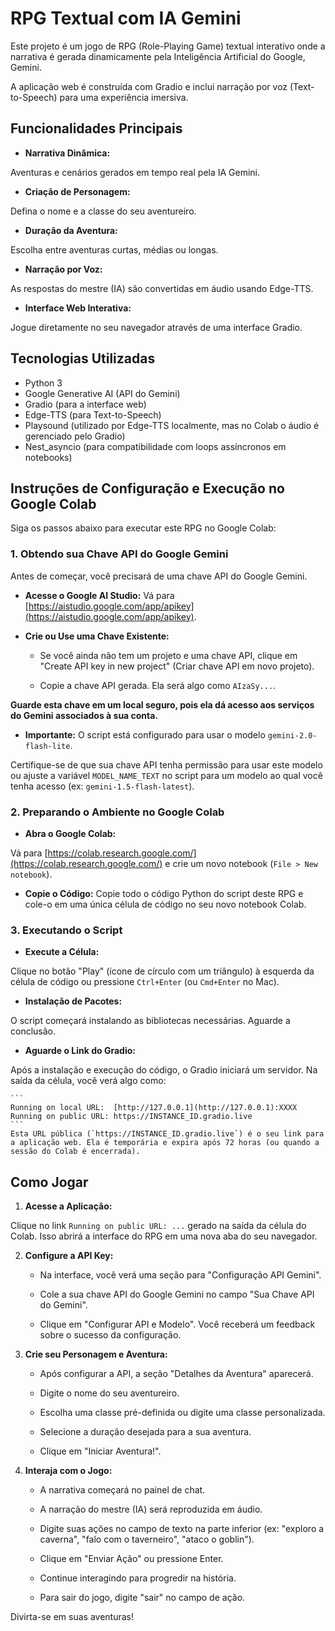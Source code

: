 # RPG Textual com IA Gemini

Este projeto é um jogo de RPG (Role-Playing Game) textual interativo onde a narrativa é gerada dinamicamente pela Inteligência Artificial do Google, Gemini. 

A aplicação web é construída com Gradio e inclui narração por voz (Text-to-Speech) para uma experiência imersiva.

## Funcionalidades Principais

* **Narrativa Dinâmica:**

 Aventuras e cenários gerados em tempo real pela IA Gemini.

* **Criação de Personagem:**

 Defina o nome e a classe do seu aventureiro.

* **Duração da Aventura:**

 Escolha entre aventuras curtas, médias ou longas.

* **Narração por Voz:** 

As respostas do mestre (IA) são convertidas em áudio usando Edge-TTS.

* **Interface Web Interativa:** 

Jogue diretamente no seu navegador através de uma interface Gradio.

## Tecnologias Utilizadas

* Python 3
* Google Generative AI (API do Gemini)
* Gradio (para a interface web)
* Edge-TTS (para Text-to-Speech)
* Playsound (utilizado por Edge-TTS localmente, mas no Colab o áudio é gerenciado pelo Gradio)
* Nest_asyncio (para compatibilidade com loops assíncronos em notebooks)

## Instruções de Configuração e Execução no Google Colab

Siga os passos abaixo para executar este RPG no Google Colab:

### 1. Obtendo sua Chave API do Google Gemini

Antes de começar, você precisará de uma chave API do Google Gemini.

* **Acesse o Google AI Studio:** Vá para [https://aistudio.google.com/app/apikey](https://aistudio.google.com/app/apikey).

* **Crie ou Use uma Chave Existente:**

    * Se você ainda não tem um projeto e uma chave API, clique em "Create API key in new project" (Criar chave API em novo projeto).

    * Copie a chave API gerada. Ela será algo como `AIzaSy...`.

 **Guarde esta chave em um local seguro, pois ela dá acesso aos serviços do Gemini associados à sua conta.**

* **Importante:** O script está configurado para usar o modelo `gemini-2.0-flash-lite`.

 Certifique-se de que sua chave API tenha permissão para usar este modelo ou ajuste a variável `MODEL_NAME_TEXT` no script para um modelo ao qual você tenha acesso (ex: `gemini-1.5-flash-latest`).

### 2. Preparando o Ambiente no Google Colab

* **Abra o Google Colab:** 

Vá para [https://colab.research.google.com/](https://colab.research.google.com/) e crie um novo notebook (`File > New notebook`).

* **Copie o Código:** Copie todo o código Python do script deste RPG e cole-o em uma única célula de código no seu novo notebook Colab.

### 3. Executando o Script

* **Execute a Célula:** 

Clique no botão "Play" (ícone de círculo com um triângulo) à esquerda da célula de código ou pressione `Ctrl+Enter` (ou `Cmd+Enter` no Mac).

* **Instalação de Pacotes:** 

O script começará instalando as bibliotecas necessárias. Aguarde a conclusão.

* **Aguarde o Link do Gradio:** 

Após a instalação e execução do código, o Gradio iniciará um servidor. Na saída da célula, você verá algo como:

    ```
    Running on local URL:  [http://127.0.0.1](http://127.0.0.1):XXXX
    Running on public URL: https://INSTANCE_ID.gradio.live
    ```
    Esta URL pública (`https://INSTANCE_ID.gradio.live`) é o seu link para a aplicação web. Ela é temporária e expira após 72 horas (ou quando a sessão do Colab é encerrada).

## Como Jogar

1.  **Acesse a Aplicação:**

 Clique no link `Running on public URL: ...` gerado na saída da célula do Colab. Isso abrirá a interface do RPG em uma nova aba do seu navegador.

2.  **Configure a API Key:**

    * Na interface, você verá uma seção para "Configuração API Gemini".

    * Cole a sua chave API do Google Gemini no campo "Sua Chave API do Gemini".

    * Clique em "Configurar API e Modelo". Você receberá um feedback sobre o sucesso da configuração.

3.  **Crie seu Personagem e Aventura:**

    * Após configurar a API, a seção "Detalhes da Aventura" aparecerá.

    * Digite o nome do seu aventureiro.

    * Escolha uma classe pré-definida ou digite uma classe personalizada.

    * Selecione a duração desejada para a sua aventura.

    * Clique em "Iniciar Aventura!".

4.  **Interaja com o Jogo:**

    * A narrativa começará no painel de chat.

    * A narração do mestre (IA) será reproduzida em áudio.

    * Digite suas ações no campo de texto na parte inferior (ex: "exploro a caverna", "falo com o taverneiro", "ataco o goblin").

    * Clique em "Enviar Ação" ou pressione Enter.

    * Continue interagindo para progredir na história.

    * Para sair do jogo, digite "sair" no campo de ação.

Divirta-se em suas aventuras!
